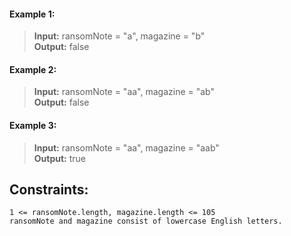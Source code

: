 #### Example 1:

> **Input:** ransomNote = "a", magazine = "b"  
> **Output:** false

#### Example 2:

> **Input:** ransomNote = "aa", magazine = "ab"  
> **Output:** false

#### Example 3:

> **Input:** ransomNote = "aa", magazine = "aab"  
> **Output:** true

## Constraints:

```
1 <= ransomNote.length, magazine.length <= 105
ransomNote and magazine consist of lowercase English letters.
```
